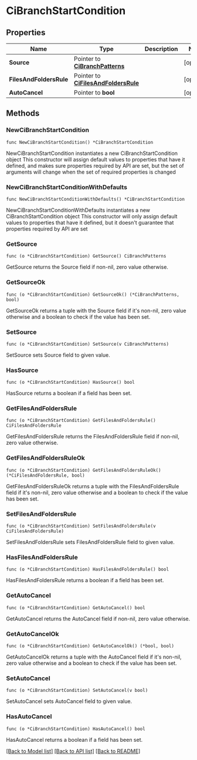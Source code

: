 # CiBranchStartCondition

## Properties

Name | Type | Description | Notes
------------ | ------------- | ------------- | -------------
**Source** | Pointer to [**CiBranchPatterns**](CiBranchPatterns.md) |  | [optional] 
**FilesAndFoldersRule** | Pointer to [**CiFilesAndFoldersRule**](CiFilesAndFoldersRule.md) |  | [optional] 
**AutoCancel** | Pointer to **bool** |  | [optional] 

## Methods

### NewCiBranchStartCondition

`func NewCiBranchStartCondition() *CiBranchStartCondition`

NewCiBranchStartCondition instantiates a new CiBranchStartCondition object
This constructor will assign default values to properties that have it defined,
and makes sure properties required by API are set, but the set of arguments
will change when the set of required properties is changed

### NewCiBranchStartConditionWithDefaults

`func NewCiBranchStartConditionWithDefaults() *CiBranchStartCondition`

NewCiBranchStartConditionWithDefaults instantiates a new CiBranchStartCondition object
This constructor will only assign default values to properties that have it defined,
but it doesn't guarantee that properties required by API are set

### GetSource

`func (o *CiBranchStartCondition) GetSource() CiBranchPatterns`

GetSource returns the Source field if non-nil, zero value otherwise.

### GetSourceOk

`func (o *CiBranchStartCondition) GetSourceOk() (*CiBranchPatterns, bool)`

GetSourceOk returns a tuple with the Source field if it's non-nil, zero value otherwise
and a boolean to check if the value has been set.

### SetSource

`func (o *CiBranchStartCondition) SetSource(v CiBranchPatterns)`

SetSource sets Source field to given value.

### HasSource

`func (o *CiBranchStartCondition) HasSource() bool`

HasSource returns a boolean if a field has been set.

### GetFilesAndFoldersRule

`func (o *CiBranchStartCondition) GetFilesAndFoldersRule() CiFilesAndFoldersRule`

GetFilesAndFoldersRule returns the FilesAndFoldersRule field if non-nil, zero value otherwise.

### GetFilesAndFoldersRuleOk

`func (o *CiBranchStartCondition) GetFilesAndFoldersRuleOk() (*CiFilesAndFoldersRule, bool)`

GetFilesAndFoldersRuleOk returns a tuple with the FilesAndFoldersRule field if it's non-nil, zero value otherwise
and a boolean to check if the value has been set.

### SetFilesAndFoldersRule

`func (o *CiBranchStartCondition) SetFilesAndFoldersRule(v CiFilesAndFoldersRule)`

SetFilesAndFoldersRule sets FilesAndFoldersRule field to given value.

### HasFilesAndFoldersRule

`func (o *CiBranchStartCondition) HasFilesAndFoldersRule() bool`

HasFilesAndFoldersRule returns a boolean if a field has been set.

### GetAutoCancel

`func (o *CiBranchStartCondition) GetAutoCancel() bool`

GetAutoCancel returns the AutoCancel field if non-nil, zero value otherwise.

### GetAutoCancelOk

`func (o *CiBranchStartCondition) GetAutoCancelOk() (*bool, bool)`

GetAutoCancelOk returns a tuple with the AutoCancel field if it's non-nil, zero value otherwise
and a boolean to check if the value has been set.

### SetAutoCancel

`func (o *CiBranchStartCondition) SetAutoCancel(v bool)`

SetAutoCancel sets AutoCancel field to given value.

### HasAutoCancel

`func (o *CiBranchStartCondition) HasAutoCancel() bool`

HasAutoCancel returns a boolean if a field has been set.


[[Back to Model list]](../README.md#documentation-for-models) [[Back to API list]](../README.md#documentation-for-api-endpoints) [[Back to README]](../README.md)


